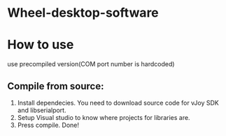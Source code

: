 # Wheel-desktop-software
# How to use
use precompiled version(COM port number is hardcoded)
## Compile from source:
  1. Install dependecies. You need to download source code for vJoy SDK and libserialport.
  2. Setup Visual studio to know where projects for libraries are.
  3. Press compile. Done!
